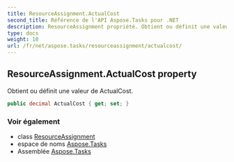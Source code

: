 ```yaml
---
title: ResourceAssignment.ActualCost
second_title: Référence de l'API Aspose.Tasks pour .NET
description: ResourceAssignment propriété. Obtient ou définit une valeur de ActualCost.
type: docs
weight: 10
url: /fr/net/aspose.tasks/resourceassignment/actualcost/
---
```

## ResourceAssignment.ActualCost property

Obtient ou définit une valeur de ActualCost.

```csharp
public decimal ActualCost { get; set; }
```

### Voir également

* class [ResourceAssignment](../)
* espace de noms [Aspose.Tasks](../../resourceassignment/)
* Assemblée [Aspose.Tasks](../../../)



